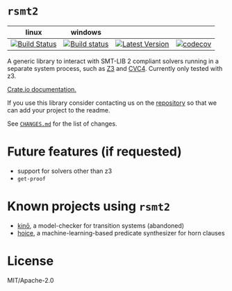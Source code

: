 # `rsmt2`

| linux | windows |     |     |
|:-----:|:-------:|:---:|:---:|
| [![Build Status](https://travis-ci.org/kino-mc/rsmt2.svg?branch=master)](https://travis-ci.org/kino-mc/rsmt2) | [![Build status](https://ci.appveyor.com/api/projects/status/db247pe2jp9uo9cs?svg=true)](https://ci.appveyor.com/project/AdrienChampion/rsmt2) | [![Latest Version](https://img.shields.io/crates/v/rsmt2.svg)](https://crates.io/crates/rsmt2) | [![codecov](https://codecov.io/gh/kino-mc/rsmt2/branch/master/graph/badge.svg)](https://codecov.io/gh/kino-mc/rsmt2) |

A generic library to interact with SMT-LIB 2 compliant solvers running in a
separate system process, such as [Z3][z3] and [CVC4][cvc4]. Currently only
tested with z3.

[Crate.io documentation.][doc]


If you use this library consider contacting us on the [repository](https://github.com/kino-mc/rsmt2) so that we can add your project to the readme.

See [`CHANGES.md`](https://github.com/kino-mc/rsmt2/blob/master/README.md) for
the list of changes.


# Future features (if requested)

- support for solvers other than z3
- `get-proof`


# Known projects using `rsmt2`

- [kinō][kino], a model-checker for transition systems (abandoned)
- [hoice][hoice], a machine-learning-based predicate synthesizer for horn clauses

# License

MIT/Apache-2.0

[doc]: https://docs.rs/rsmt2 (Documentation)
[kino]: https://github.com/kino-mc/kino (kino on github)
[hoice]: https://github.com/hopv/hoice (hoice on github)
[z3]: https://github.com/Z3Prover/z3 (z3 on github)
[cvc4]: https://github.com/CVC4/CVC4 (cvc4 on github)